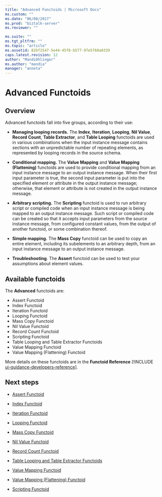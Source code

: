 ```yaml
---
title: "Advanced Functoids | Microsoft Docs"
ms.custom: ""
ms.date: "06/08/2017"
ms.prod: "biztalk-server"
ms.reviewer: ""

ms.suite: ""
ms.tgt_pltfrm: ""
ms.topic: "article"
ms.assetid: 82bf2547-5e44-45f8-b577-97e5760a0339
caps.latest.revision: 12
author: "MandiOhlinger"
ms.author: "mandia"
manager: "anneta"
---
```

# Advanced Functoids

## Overview
Advanced functoids fall into five groups, according to their use:  
  
-   **Managing looping records.** The **Index**, **Iteration**, **Looping**, **Nil Value**, **Record Count**, **Table Extractor**, and **Table Looping** functoids are used in various combinations when the input instance message contains sections with an unpredictable number of repeating elements, as represented by looping records in the source schema.  
  
-   **Conditional mapping.** The **Value Mapping** and **Value Mapping (Flattening)** functoids are used to provide conditional mapping from an input instance message to an output instance message. When their first input parameter is true, the second input parameter is put into the specified element or attribute in the output instance message; otherwise, that element or attribute is not created in the output instance message.  
  
-   **Arbitrary scripting.** The **Scripting** functoid is used to run arbitrary script or compiled code when an input instance message is being mapped to an output instance message. Such script or compiled code can be created so that it accepts input parameters from the source instance message, from configured constant values, from the output of another functoid, or some combination thereof.  
  
-   **Simple mapping.** The **Mass Copy** functoid can be used to copy an entire element, including its subelements to an arbitrary depth, from an input instance message to an output instance message.  
  
-   **Troubleshooting**. The **Assert** functoid can be used to test your assumptions about element values.  
  
## Available functoids
  
 The **Advanced** functoids are: 

* Assert Functoid
* Index Functoid 
* Iteration Functoid 
* Looping Functoid 
* Mass Copy Functoid 
* Nil Value Functoid
* Record Count Functoid 
* Scripting Functoid 
* Table Looping and Table Extractor Functoids
* Value Mapping Functoid
* Value Mapping (Flattening) Functoid

More details on these functoids are in the <strong>Functoid Reference</strong> [!INCLUDE [ui-guidance-developers-reference](../includes/ui-guidance-developers-reference.md)].
  
## Next steps
  
-   [Assert Functoid](../core/assert-functoid.md)  
  
-   [Index Functoid](../core/index-functoid.md)  
  
-   [Iteration Functoid](../core/iteration-functoid.md)  
  
-   [Looping Functoid](../core/looping-functoid.md)  
  
-   [Mass Copy Functoid](../core/mass-copy-functoid.md)  
  
-   [Nil Value Functoid](../core/nil-value-functoid.md)  
  
-   [Record Count Functoid](../core/record-count-functoid.md)  
  
-   [Table Looping and Table Extractor Functoids](../core/table-looping-and-table-extractor-functoids.md)  
  
-   [Value Mapping Functoid](../core/value-mapping-functoid.md)  
  
-   [Value Mapping (Flattening) Functoid](../core/value-mapping-flattening-functoid.md)  
  
-   [Scripting Functoid](../core/scripting-functoid.md)